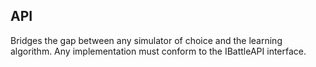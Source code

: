 API
------------------------------------------------------------------------

Bridges the gap between any simulator of choice and the learning algorithm. Any implementation must conform to the IBattleAPI interface.
